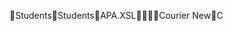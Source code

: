 Students                                              S t u d e n t s        \ A P A . X S L                                     C o u r i e r   N e w  C 